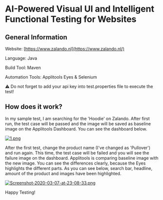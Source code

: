 # AI-Powered Visual UI and Intelligent Functional Testing for Websites

## General Information

Website: [https://www.zalando.nl](https://www.zalando.nl/)

Language: Java

Build Tool: Maven

Automation Tools: Applitools Eyes & Selenium

:warning: Do not forget to add your api key into test.properties file to execute the test!

## How does it work?

In my sample test, I am searching for the 'Hoodie' on Zalando. After first run, the test case will be passed and the image
will be saved as baseline image on the Applitools Dashboard. You can see the dashboard below.

[![1.png](https://i.postimg.cc/SsvLd873/1.png)](https://postimg.cc/phKnXmSJ)

After the first test, change the product name (I've changed as 'Pullover') and run again. This time, the test case will be failed
and you will see the failure image on the dashboard. Applitools is comparing baseline image with the new image. You can see
the differences clearly, because the Eyes highlights the different parts. As you can see below, search bar, headline, amount
of the product and images have been highlighted.

[![Screenshot-2020-03-07-at-23-08-33.png](https://i.postimg.cc/T3M9BVMX/Screenshot-2020-03-07-at-23-08-33.png)](https://postimg.cc/PPyYw856)

Happy Testing!
